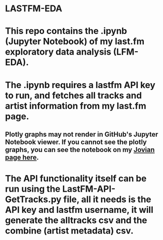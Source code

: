 # LASTFM-EDA

# This repo contains the .ipynb (Jupyter Notebook) of my last.fm exploratory data analysis (LFM-EDA).
# The .ipynb requires a lastfm API key to run, and fetches all tracks and artist information from my last.fm page.
## Plotly graphs may not render in GitHub's Jupyter Notebook viewer. If you cannot see the plotly graphs, you can see the notebook on my [Jovian page here](https://jovian.ai/rohan-dawar/rohan-dawar-jztdsp2-lastfm-eda2).
# The API functionality itself can be run using the LastFM-API-GetTracks.py file, all it needs is the API key and lastfm username, it will generate the alltracks csv and the combine (artist metadata) csv.
